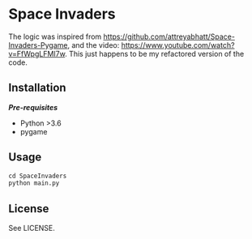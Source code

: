 # Space Invaders

The logic was inspired from https://github.com/attreyabhatt/Space-Invaders-Pygame, and the video: https://www.youtube.com/watch?v=FfWpgLFMI7w. This just happens to be my refactored version of the code.

## Installation

***Pre-requisites***
   * Python >3.6
   * pygame

## Usage

```python
cd SpaceInvaders
python main.py
```

## License

See LICENSE.
